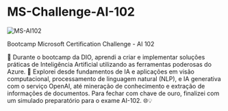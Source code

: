 # MS-Challenge-AI-102

![MS-AI102](https://github.com/user-attachments/assets/d5811830-6908-4d8b-b150-9473126e0a0d)

Bootcamp Microsoft Certification Challenge - AI 102

🌟 Durante o bootcamp da DIO, aprendi a criar e implementar soluções práticas de Inteligência Artificial utilizando as ferramentas poderosas do Azure. 🚀 Explorei desde fundamentos de IA e aplicações em visão computacional, processamento de linguagem natural (NLP), e IA generativa com o serviço OpenAI, até mineração de conhecimento e extração de informações de documentos. Para fechar com chave de ouro, finalizei com um simulado preparatório para o exame AI-102. 🌐💡
